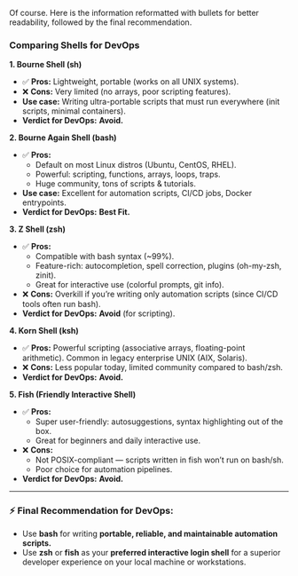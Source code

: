 Of course. Here is the information reformatted with bullets for better readability, followed by the final recommendation.

### Comparing Shells for DevOps

**1. Bourne Shell (sh)**
*   ✅ **Pros:** Lightweight, portable (works on all UNIX systems).
*   ❌ **Cons:** Very limited (no arrays, poor scripting features).
*   **Use case:** Writing ultra-portable scripts that must run everywhere (init scripts, minimal containers).
*   **Verdict for DevOps:** **Avoid.**

**2. Bourne Again Shell (bash)**
*   ✅ **Pros:**
    *   Default on most Linux distros (Ubuntu, CentOS, RHEL).
    *   Powerful: scripting, functions, arrays, loops, traps.
    *   Huge community, tons of scripts & tutorials.
*   **Use case:** Excellent for automation scripts, CI/CD jobs, Docker entrypoints.
*   **Verdict for DevOps:** **Best Fit.**

**3. Z Shell (zsh)**
*   ✅ **Pros:**
    *   Compatible with bash syntax (~99%).
    *   Feature-rich: autocompletion, spell correction, plugins (oh-my-zsh, zinit).
    *   Great for interactive use (colorful prompts, git info).
*   ❌ **Cons:** Overkill if you’re writing only automation scripts (since CI/CD tools often run bash).
*   **Verdict for DevOps:** **Avoid** (for scripting).

**4. Korn Shell (ksh)**
*   ✅ **Pros:** Powerful scripting (associative arrays, floating-point arithmetic). Common in legacy enterprise UNIX (AIX, Solaris).
*   ❌ **Cons:** Less popular today, limited community compared to bash/zsh.
*   **Verdict for DevOps:** **Avoid.**

**5. Fish (Friendly Interactive Shell)**
*   ✅ **Pros:**
    *   Super user-friendly: autosuggestions, syntax highlighting out of the box.
    *   Great for beginners and daily interactive use.
*   ❌ **Cons:**
    *   Not POSIX-compliant — scripts written in fish won’t run on bash/sh.
    *   Poor choice for automation pipelines.
*   **Verdict for DevOps:** **Avoid.**

---

### ⚡ Final Recommendation for DevOps:
*   Use **bash** for writing **portable, reliable, and maintainable automation scripts.**
*   Use **zsh** or **fish** as your **preferred interactive login shell** for a superior developer experience on your local machine or workstations.
